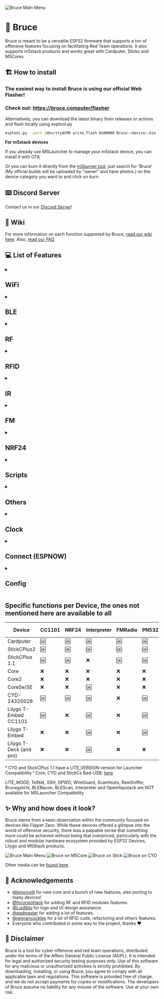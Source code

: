 ![Bruce Main Menu](./media/pictures/bruce_banner.jpg)

# :shark: Bruce

Bruce is meant to be a versatile ESP32 firmware that supports a ton of offensive features focusing on facilitating Red Team operations.
It also supports m5stack products and works great with Cardputer, Sticks and M5Cores.

## :building_construction: How to install

### The easiest way to install Bruce is using our official Web Flasher!

### Check out: https://bruce.computer/flasher

Alternatively, you can download the latest binary from releases or actions and flash locally using esptool.py

```sh
esptool.py --port /dev/ttyACM0 write_flash 0x00000 Bruce-<device>.bin
```

**For m5stack devices**

If you already use M5Launcher to manage your m5stack device, you can install it with OTA

Or you can burn it directly from the [m5burner tool](https://docs.m5stack.com/en/download), just search for 'Bruce' (My official builds will be uploaded by "owner" and have photos.) on the device category you want to and click on burn

## :keyboard: Discord Server

Contact us in our [Discord Server](https://discord.gg/WJ9XF9czVT)!

## :bookmark_tabs: Wiki

For more information on each function supported by Bruce, [read our wiki here](https://github.com/pr3y/Bruce/wiki).
Also, [read our FAQ](https://github.com/pr3y/Bruce/wiki/FAQ)

## :computer: List of Features

<details>
  <summary><h2>WiFi</h2></summary>
  
- [x] Connect to WiFi  
- [x] WiFi AP  
- [x] Disconnect WiFi  
- [x] [WiFi Atks](https://github.com/pr3y/Bruce/wiki/WiFi#wifi-atks)
  - [x] [Beacon Spam](https://github.com/pr3y/Bruce/wiki/WiFi#beacon-spam)
  - [x] [Target Atk](https://github.com/pr3y/Bruce/wiki/WiFi#target-atk)
    - [x] Information
    - [x] Target Deauth
    - [x] EvilPortal + Deauth
  - [x] Deauth Flood (More than one target)  
- [x] [Wardriving](https://github.com/pr3y/Bruce/wiki/Wardriving)  
- [x] [TelNet](https://github.com/pr3y/Bruce/wiki/WiFi#telnet)  
- [x] [SSH](https://github.com/pr3y/Bruce/wiki/WiFi#ssh)  
- [x] [RAW Sniffer](https://github.com/pr3y/Bruce/wiki/WiFi#raw-sniffer)  
- [x] [DPWO-ESP32](https://github.com/pr3y/Bruce/wiki/WiFi#dpwo-esp32)  
- [x] [Evil Portal](https://github.com/pr3y/Bruce/wiki/WiFi#evil-portal)  
- [x] [Scan Hosts](https://github.com/pr3y/Bruce/wiki/WiFi#evil-portal)  
- [x] [Wireguard Tunneling](https://github.com/pr3y/Bruce/wiki/WiFi#wireguard-tunneling)  
- [x] Brucegotchi
  - [x] Pwnagotchi friend  
  - [x] Pwngrid spam faces & names  
    - [x] [Optional] DoScreen a very long name and face  
    - [x] [Optional] Flood uniq peer identifiers  

</details>

<details>
  <summary><h2>BLE</h2></summary>

- [X] [BLE Scan](https://github.com/pr3y/Bruce/wiki/BLE#ble-scan)
- [X] Bad BLE - Run Ducky scripts, similar to [BadUsb](https://github.com/pr3y/Bruce/wiki/Others#badusb)
- [X] BLE Keyboard - Cardputer and T-Deck Only
- [X] iOS Spam
- [X] Windows Spam
- [X] Samsung Spam
- [X] Android Spam
- [X] Spam All

</details>

<details>
  <summary><h2>RF</h2></summary>

- [x] Scan/Copy
- [x] [Custom SubGhz](https://github.com/pr3y/Bruce/wiki/RF#replay-payloads-like-flipper)
- [x] Spectrum
- [x] Jammer Full (sends a full squared wave into output)
- [x] Jammer Intermittent (sends PWM signal into output)
- [x] Config
  - [X] RF TX Pin
  - [X] RF RX Pin
  - [X] RF Module
    - [x] RF433 T/R M5Stack
    - [x] [CC1101 (Sub-Ghz)](https://github.com/pr3y/Bruce/wiki/CC1101)
  - [X] RF Frequency
- [x] Replay

</details>

<details>
  <summary><h2>RFID</h2></summary>

- [x] Read tag
- [x] Read 125kHz
- [x] Clone tag
- [x] Write NDEF records
- [x] Amiibolink
- [x] Chameleon
- [x] Write data
- [x] Erase data
- [x] Save file
- [x] Load file
- [x] Config
  - [X] [RFID Module](https://github.com/pr3y/Bruce/wiki/RFID#supported-modules)
    - [x] PN532
- [ ] Emulate tag

</details>

<details>
  <summary><h2>IR</h2></summary>

- [x] TV-B-Gone
- [x] IR Receiver
- [x] [Custom IR (NEC, NEC42, NECExt, SIRC, SIRC15, SIRC20, Samsung32, RC5, RC5X, RC6)](https://github.com/pr3y/Bruce/wiki/IR#replay-payloads-like-flipper)
- [x] Config
  - [X] Ir TX Pin
  - [X] Ir RX Pin

</details>

<details>
  <summary><h2>FM</h2></summary>

- [x] [Broadcast standard](https://github.com/pr3y/Bruce/wiki/FM#play_or_pause_button-broadcast-standard)
- [x] [Broadcast reserved](https://github.com/pr3y/Bruce/wiki/FM#no_entry_sign-broadcast-rerserved)
- [x] [Broadcast stop](https://github.com/pr3y/Bruce/wiki/FM#stop_button-broadcast-stop)
- [ ] [FM Spectrum](https://github.com/pr3y/Bruce/wiki/FM#ocean-fm-spectrum)
- [ ] [Hijack Traffic Announcements](https://github.com/pr3y/Bruce/wiki/FM#car-hijack-ta)
- [ ] [Config](https://github.com/pr3y/Bruce/wiki/FM#bookmark_tabs-config)

</details>

<details>
  <summary><h2>NRF24</h2></summary>

- [X] [NRF24 Jammer](https://github.com/pr3y/Bruce/wiki/BLE#nrf24-jammer)
- [X] 2.4G Spectrum
- [ ] Mousejack

</details>

<details>
  <summary><h2>Scripts</h2></summary>

- [X] [JavaScript Interpreter](https://github.com/pr3y/Bruce/wiki/Interpreter) [Credits to justinknight93](https://github.com/justinknight93/Doolittle)

</details>

<details>
  <summary><h2>Others</h2></summary>

- [X] Mic Spectrum
- [X] QRCodes
  - [x] Custom
  - [x] PIX (Brazil bank transfer system)
- [x] [SD Card Mngr](https://github.com/pr3y/Bruce/wiki/Others#sd-card-mngr)
  - [x] View image (jpg)
  - [x] File Info
  - [x] [Wigle Upload](https://github.com/pr3y/Bruce/wiki/Wardriving#how-to-upload)
  - [x] Play Audio
  - [x] View File
- [x] [LittleFS Mngr](https://github.com/pr3y/Bruce/wiki/Others#littlefs-mngr)
- [x] [WebUI](https://github.com/pr3y/Bruce/wiki/Others#webui)
  - [x] Server Structure
  - [x] Html
  - [x] SDCard Mngr
  - [x] Spiffs Mngr
- [x] Megalodon
- [x] [BADUsb (New features, LittleFS and SDCard)](https://github.com/pr3y/Bruce/wiki/Others#badusb)
- [x] USB Keyboard - Cardputer and T-Deck Only
- [x] [Openhaystack](https://github.com/pr3y/Bruce/wiki/Others#openhaystack)
- [x] [LED Control](https://github.com/pr3y/Bruce/wiki/Others#led-control)

</details>

<details>
  <summary><h2>Clock</h2></summary>

- [X] RTC Support
- [X] NTP time adjust
- [X] Manual adjust

</details>

<details>
  <summary><h2>Connect (ESPNOW)</h2></summary>

- [X] Send File
- [X] Receive File

</details>

<details>
  <summary><h2>Config</h2></summary>

- [x] Brightness
- [x] Dim Time
- [x] Orientation
- [X] UI Color
- [x] Boot Sound on/off
- [x] Clock
- [x] Sleep
- [x] Restart

</details>

## Specific functions per Device, the ones not mentioned here are available to all

| Device                  | CC1101    | NRF24     | Interpreter   | FMRadio   | PN532     | Mic_SPM1423     | BadUSB    | RGB Led | Speaker | LITE_MODE |
| ---                     | ---       |  ---      | ---           | ---       | ---       | ---             | ---       | ---     | ---     | ---       |
| Cardputer               | :ok:      | :ok:      | :ok:          | :ok:      | :ok:      | :ok:            | :ok:      | :ok:    | NS4168  | :x:       |
| StickCPlus2             | :ok:      | :ok:      | :ok:          | :ok:      | :ok:      | :ok:            | :ok:¹     | :x:     | Tone    | :x:       |
| StickCPlus 1.1          | :ok:      | :ok:      | :x:           | :ok:      | :ok:      | :ok:            | :ok:¹     | :x:     | Tone    | :x:²      |
| Core                    | :x:       | :x:       | :x:           | :x:       | :x:       | :ok:            | :ok:¹     | :x:     | Tone    | :x:       |
| Core2                   | :x:       | :x:       | :x:           | :x:       | :x:       | :ok:            | :ok:¹     | :x:     | :x:     | :x:       |
| CoreSe/SE               | :x:       | :x:       | :ok:          | :x:       | :x:       | :x:             | :ok:      | :x:     | :x:     | :x:       |
| CYD-2432S028            | :ok:      | :ok:      | :ok:          | :x:       | :ok:      | :x:             | :ok:¹     | :x:     | :x:     | :x:²      |
| Lilygo T-Embed CC1101   | :ok:      | :x:       | :ok:          | :x:       | :ok:      | :ok:            | :ok:      | :x:     | :x:     | :x:       |
| Lilygo T-Embed          | :x:       | :x:       | :ok:          | :x:       | :ok:      | :ok:            | :ok:      | :x:     | :x:     | :x:       |
| Lilygo T-Deck (and pro) | :x:       | :x:       | :ok:          | :x:       | :x:       | :x:             | :ok:      | :x:     | :x:     | :x:       |

² CYD and StickCPlus 1.1 have a LITE_VERSION version for Launcher Compatibility
¹ Core, CYD and StickCs Bad-USB: [here](https://github.com/pr3y/Bruce/wiki/Others#badusb)

*LITE_MODE*: TelNet, SSH, DPWO, WireGuard, ScanHosts, RawSniffer, Brucegotchi, BLEBacon, BLEScan, Interpreter and OpenHaystack are NOT available for M5Launcher Compatibility

## :sparkles: Why and how does it look?

Bruce stems from a keen observation within the community focused on devices like Flipper Zero. While these devices offered a glimpse into the world of offensive security, there was a palpable sense that something more could be achieved without being that overpriced, particularly with the robust and modular hardware ecosystem provided by ESP32 Devices, Lilygo and M5Stack products.

![Bruce Main Menu](./media/pictures/pic1.png)
![Bruce on M5Core](./media/pictures/core.png)
![Bruce on Stick](./media/pictures/stick.png)
![Bruce on CYD](./media/pictures/cyd.png)

Other media can be [found here](./media/).

## :clap: Acknowledgements

- [@bmorcelli](https://github.com/bmorcelli) for new core and a bunch of new features, also porting to many devices!
- [@IncursioHack](https://github.com/IncursioHack) for adding RF and RFID modules features.
- [@Luidiblu](https://github.com/Luidiblu) for logo and UI design assistance.
- [@eadmaster](https://github.com/eadmaster) for adding a lot of features.
- [@rennancockles](https://github.com/rennancockles) for a lot of RFID code, refactoring and others features.
- Everyone who contributed in some way to the project, thanks :heart:

## :construction: Disclaimer

Bruce is a tool for cyber offensive and red team operations, distributed under the terms of the Affero General Public License (AGPL). It is intended for legal and authorized security testing purposes only. Use of this software for any malicious or unauthorized activities is strictly prohibited. By downloading, installing, or using Bruce, you agree to comply with all applicable laws and regulations. This software is provided free of charge, and we do not accept payments for copies or modifications. The developers of Bruce assume no liability for any misuse of the software. Use at your own risk.
